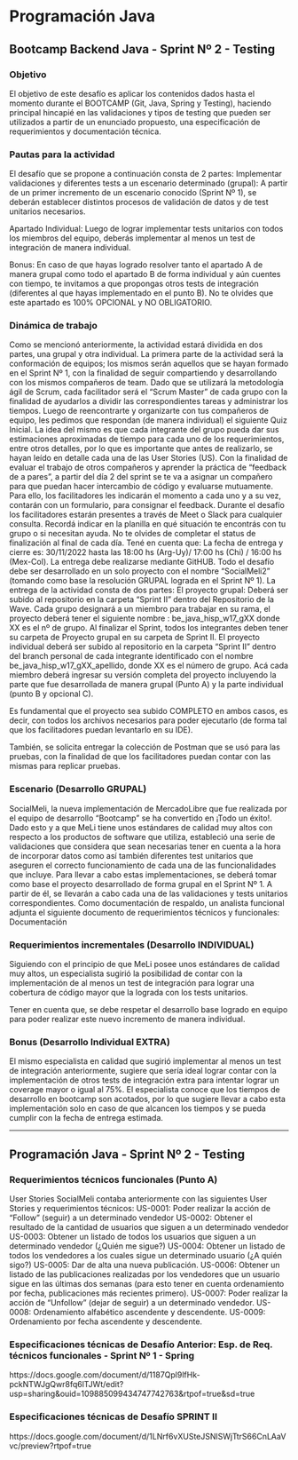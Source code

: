 <h1>Programación Java</h1>

<h2>Bootcamp Backend Java  - Sprint Nº 2 - Testing</h2>

<h3>Objetivo</h3>
El objetivo de este desafío es aplicar los contenidos dados hasta el momento durante el BOOTCAMP (Git, Java, Spring y Testing), haciendo principal hincapié en las validaciones y tipos de testing que pueden ser utilizados a partir de un enunciado propuesto, una especificación de requerimientos y documentación técnica.

<h3>Pautas para la actividad</h3>
El desafío que se propone a continuación consta de 2 partes:
Implementar validaciones y diferentes tests a un escenario determinado (grupal): A partir de un primer incremento de un escenario conocido (Sprint Nº 1), se deberán establecer distintos procesos de validación de datos y de test unitarios necesarios.


Apartado Individual: Luego de lograr implementar tests unitarios con todos los miembros del equipo, deberás implementar al menos un test de integración de manera individual.


Bonus: En caso de que hayas logrado resolver tanto el apartado A de manera grupal como todo el apartado B de forma individual y aún cuentes con tiempo, te invitamos a que propongas otros tests de integración (diferentes al que hayas implementado en el punto B).  No te olvides que este apartado es 100% OPCIONAL y NO OBLIGATORIO.


<h3>Dinámica de trabajo</h3>
Como se mencionó anteriormente, la actividad estará dividida en dos partes, una grupal y otra individual. La primera parte de la actividad será la conformación de equipos; los mismos serán aquellos que se hayan formado en el Sprint Nº 1, con la finalidad de seguir compartiendo y desarrollando con los mismos compañeros de team. 
Dado que se utilizará la metodología ágil de Scrum, cada facilitador será el “Scrum Master” de cada grupo con la finalidad de ayudarlos a dividir las correspondientes tareas y administrar los tiempos.
Luego de reencontrarte y organizarte con tus compañeros de equipo, les pedimos que respondan (de manera individual) el siguiente Quiz Inicial. La idea del mismo es que cada integrante del grupo pueda dar sus estimaciones aproximadas de tiempo para cada uno de los requerimientos, entre otros detalles, por lo que es importante que antes de realizarlo, se hayan leído en detalle cada una de las User Stories (US).
Con la finalidad de evaluar el trabajo de otros compañeros y aprender la práctica de “feedback de a pares”, a partir del día 2 del sprint se te va a asignar un compañero para que puedan hacer intercambio de código y evaluarse mutuamente. Para ello, los facilitadores les indicarán el momento a cada uno y a su vez, contarán con un formulario, para consignar el feedback.
Durante el desafío los facilitadores estarán presentes a través de Meet o Slack para cualquier consulta.  Recordá indicar en la planilla en qué situación te encontrás con tu grupo o si necesitan ayuda. No te olvides de completar el status de finalización al final de cada día.
Tené en cuenta que:
La fecha de entrega y cierre es: 30/11/2022 hasta las 18:00 hs (Arg-Uy)/ 17:00 hs (Chi) / 16:00 hs (Mex-Col). La entrega debe realizarse mediante GitHUB.
Todo el desafío debe ser desarrollado en un solo proyecto con el nombre “SocialMeli2” (tomando como base la resolución GRUPAL lograda en el Sprint Nº 1). 
La entrega de la actividad consta de dos partes: El proyecto grupal: Deberá ser subido al repositorio en la carpeta “Sprint II” dentro del Repositorio de la Wave. Cada grupo designará a un miembro para trabajar en su rama, el proyecto deberá tener el siguiente nombre : be_java_hisp_w17_gXX donde XX es el nº de grupo. Al finalizar el Sprint, todos los integrantes deben tener su carpeta de Proyecto grupal en su carpeta de Sprint II.
El proyecto individual deberá ser subido al repositorio en la carpeta “Sprint II” dentro del branch personal de cada integrante identificado con el nombre be_java_hisp_w17_gXX_apellido, donde XX es el número de grupo. Acá cada miembro deberá ingresar su versión completa del proyecto incluyendo la parte que fue desarrollada de manera grupal (Punto A) y la parte individual (punto B y opcional C).

Es fundamental que el proyecto sea subido COMPLETO en ambos casos, es decir, con todos los archivos necesarios para poder ejecutarlo (de forma tal que los facilitadores puedan levantarlo en su IDE).

También, se solicita entregar la colección de Postman que se usó para las pruebas, con la finalidad de que los facilitadores puedan contar con las mismas para replicar pruebas.


<h3>Escenario (Desarrollo GRUPAL)</h3>
SocialMeli, la nueva implementación de MercadoLibre que fue realizada por el equipo de desarrollo “Bootcamp” se ha convertido en ¡Todo un éxito!. Dado esto y a que MeLi tiene unos estándares de calidad muy altos con respecto a los productos de software que utiliza, estableció una serie de validaciones que considera que sean necesarias tener en cuenta a la hora de incorporar datos como así también diferentes test unitarios que aseguren el correcto funcionamiento de cada una de las funcionalidades que incluye.
Para llevar a cabo estas implementaciones, se deberá tomar como base el proyecto desarrollado de forma grupal en el Sprint Nº 1. A partir de él, se llevarán a cabo cada una de las validaciones y tests unitarios correspondientes.
Como documentación de respaldo, un analista funcional adjunta el siguiente documento de requerimientos técnicos y funcionales: Documentación

<h3>Requerimientos incrementales (Desarrollo INDIVIDUAL)</h3>
Siguiendo con el principio de que MeLi posee unos estándares de calidad muy altos, un especialista sugirió la posibilidad de contar con la implementación de al menos un test de integración para lograr una cobertura de código mayor que la lograda con los tests unitarios.

Tener en cuenta que, se debe respetar el desarrollo base logrado en equipo para poder realizar este nuevo incremento de manera individual.

<h3>Bonus  (Desarrollo Individual EXTRA)</h3>
El mismo especialista en calidad que sugirió implementar al menos un test de integración anteriormente, sugiere que sería ideal lograr contar con la implementación de otros tests de integración extra para intentar lograr un coverage mayor o igual al 75%.
El especialista conoce que los tiempos de desarrollo en bootcamp son acotados, por lo que sugiere llevar a cabo esta implementación solo en caso de que alcancen los tiempos y se pueda cumplir con la fecha de entrega estimada.



***************
<h2>Programación Java - Sprint Nº 2 - Testing</h2>

<h3>Requerimientos técnicos funcionales (Punto A)</h3>
User Stories
SocialMeli contaba anteriormente con las siguientes User Stories y requerimientos técnicos:
US-0001: Poder realizar la acción de “Follow” (seguir) a un determinado vendedor
US-0002: Obtener el resultado de la cantidad de usuarios que siguen a un determinado vendedor
US-0003: Obtener un listado de todos los usuarios que siguen a un determinado vendedor (¿Quién me sigue?)
US-0004: Obtener un listado de todos los vendedores a los cuales sigue un determinado usuario (¿A quién sigo?)
US-0005: Dar de alta una nueva publicación.
US-0006: Obtener un listado de las publicaciones realizadas por los vendedores que un usuario sigue en las últimas dos semanas (para esto tener en cuenta ordenamiento por fecha, publicaciones más recientes primero).
US-0007: Poder realizar la acción de “Unfollow” (dejar de seguir) a un determinado vendedor.
US-0008: Ordenamiento alfabético ascendente y descendente.
US-0009: Ordenamiento por fecha ascendente y descendente.

<h3>Especificaciones técnicas de Desafío Anterior: Esp. de Req. técnicos funcionales - Sprint Nº 1 - Spring</h3>
https://docs.google.com/document/d/1187Qpl9lfHk-pckNTWJgQwr8fq6lTJWt/edit?usp=sharing&ouid=109885099434747742763&rtpof=true&sd=true

<h3>Especificaciones técnicas de Desafío SPRINT II</h3>
https://docs.google.com/document/d/1LNrf6vXUSteJSNlSWjTtrS66CnLAaVvc/preview?rtpof=true
